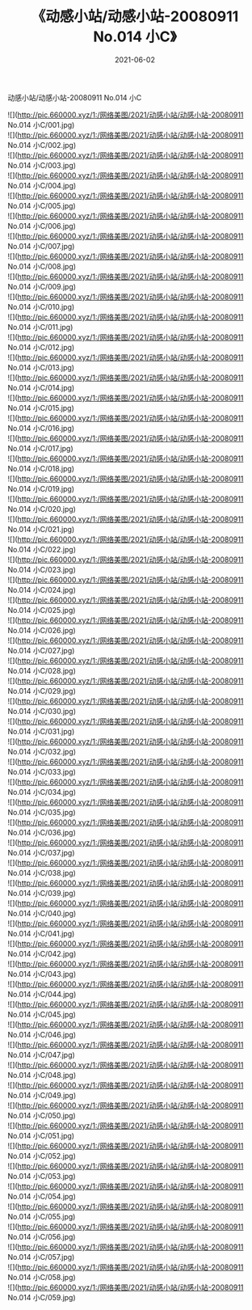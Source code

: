 ﻿---
layout: post
title:  《动感小站/动感小站-20080911 No.014 小C》
date:   2021-06-02
img: http://pic.660000.xyz/1:/网络美图/2021/动感小站/动感小站-20080911 No.014 小C/000.jpg
categories: [美女, 清纯, 唯美]
---

动感小站/动感小站-20080911 No.014 小C

 ![](http://pic.660000.xyz/1:/网络美图/2021/动感小站/动感小站-20080911 No.014 小C/001.jpg) <br>![](http://pic.660000.xyz/1:/网络美图/2021/动感小站/动感小站-20080911 No.014 小C/002.jpg) <br>![](http://pic.660000.xyz/1:/网络美图/2021/动感小站/动感小站-20080911 No.014 小C/003.jpg) <br>![](http://pic.660000.xyz/1:/网络美图/2021/动感小站/动感小站-20080911 No.014 小C/004.jpg) <br>![](http://pic.660000.xyz/1:/网络美图/2021/动感小站/动感小站-20080911 No.014 小C/005.jpg) <br>![](http://pic.660000.xyz/1:/网络美图/2021/动感小站/动感小站-20080911 No.014 小C/006.jpg) <br>![](http://pic.660000.xyz/1:/网络美图/2021/动感小站/动感小站-20080911 No.014 小C/007.jpg) <br>![](http://pic.660000.xyz/1:/网络美图/2021/动感小站/动感小站-20080911 No.014 小C/008.jpg) <br>![](http://pic.660000.xyz/1:/网络美图/2021/动感小站/动感小站-20080911 No.014 小C/009.jpg) <br>![](http://pic.660000.xyz/1:/网络美图/2021/动感小站/动感小站-20080911 No.014 小C/010.jpg) <br>![](http://pic.660000.xyz/1:/网络美图/2021/动感小站/动感小站-20080911 No.014 小C/011.jpg) <br>![](http://pic.660000.xyz/1:/网络美图/2021/动感小站/动感小站-20080911 No.014 小C/012.jpg) <br>![](http://pic.660000.xyz/1:/网络美图/2021/动感小站/动感小站-20080911 No.014 小C/013.jpg) <br>![](http://pic.660000.xyz/1:/网络美图/2021/动感小站/动感小站-20080911 No.014 小C/014.jpg) <br>![](http://pic.660000.xyz/1:/网络美图/2021/动感小站/动感小站-20080911 No.014 小C/015.jpg) <br>![](http://pic.660000.xyz/1:/网络美图/2021/动感小站/动感小站-20080911 No.014 小C/016.jpg) <br>![](http://pic.660000.xyz/1:/网络美图/2021/动感小站/动感小站-20080911 No.014 小C/017.jpg) <br>![](http://pic.660000.xyz/1:/网络美图/2021/动感小站/动感小站-20080911 No.014 小C/018.jpg) <br>![](http://pic.660000.xyz/1:/网络美图/2021/动感小站/动感小站-20080911 No.014 小C/019.jpg) <br>![](http://pic.660000.xyz/1:/网络美图/2021/动感小站/动感小站-20080911 No.014 小C/020.jpg) <br>![](http://pic.660000.xyz/1:/网络美图/2021/动感小站/动感小站-20080911 No.014 小C/021.jpg) <br>![](http://pic.660000.xyz/1:/网络美图/2021/动感小站/动感小站-20080911 No.014 小C/022.jpg) <br>![](http://pic.660000.xyz/1:/网络美图/2021/动感小站/动感小站-20080911 No.014 小C/023.jpg) <br>![](http://pic.660000.xyz/1:/网络美图/2021/动感小站/动感小站-20080911 No.014 小C/024.jpg) <br>![](http://pic.660000.xyz/1:/网络美图/2021/动感小站/动感小站-20080911 No.014 小C/025.jpg) <br>![](http://pic.660000.xyz/1:/网络美图/2021/动感小站/动感小站-20080911 No.014 小C/026.jpg) <br>![](http://pic.660000.xyz/1:/网络美图/2021/动感小站/动感小站-20080911 No.014 小C/027.jpg) <br>![](http://pic.660000.xyz/1:/网络美图/2021/动感小站/动感小站-20080911 No.014 小C/028.jpg) <br>![](http://pic.660000.xyz/1:/网络美图/2021/动感小站/动感小站-20080911 No.014 小C/029.jpg) <br>![](http://pic.660000.xyz/1:/网络美图/2021/动感小站/动感小站-20080911 No.014 小C/030.jpg) <br>![](http://pic.660000.xyz/1:/网络美图/2021/动感小站/动感小站-20080911 No.014 小C/031.jpg) <br>![](http://pic.660000.xyz/1:/网络美图/2021/动感小站/动感小站-20080911 No.014 小C/032.jpg) <br>![](http://pic.660000.xyz/1:/网络美图/2021/动感小站/动感小站-20080911 No.014 小C/033.jpg) <br>![](http://pic.660000.xyz/1:/网络美图/2021/动感小站/动感小站-20080911 No.014 小C/034.jpg) <br>![](http://pic.660000.xyz/1:/网络美图/2021/动感小站/动感小站-20080911 No.014 小C/035.jpg) <br>![](http://pic.660000.xyz/1:/网络美图/2021/动感小站/动感小站-20080911 No.014 小C/036.jpg) <br>![](http://pic.660000.xyz/1:/网络美图/2021/动感小站/动感小站-20080911 No.014 小C/037.jpg) <br>![](http://pic.660000.xyz/1:/网络美图/2021/动感小站/动感小站-20080911 No.014 小C/038.jpg) <br>![](http://pic.660000.xyz/1:/网络美图/2021/动感小站/动感小站-20080911 No.014 小C/039.jpg) <br>![](http://pic.660000.xyz/1:/网络美图/2021/动感小站/动感小站-20080911 No.014 小C/040.jpg) <br>![](http://pic.660000.xyz/1:/网络美图/2021/动感小站/动感小站-20080911 No.014 小C/041.jpg) <br>![](http://pic.660000.xyz/1:/网络美图/2021/动感小站/动感小站-20080911 No.014 小C/042.jpg) <br>![](http://pic.660000.xyz/1:/网络美图/2021/动感小站/动感小站-20080911 No.014 小C/043.jpg) <br>![](http://pic.660000.xyz/1:/网络美图/2021/动感小站/动感小站-20080911 No.014 小C/044.jpg) <br>![](http://pic.660000.xyz/1:/网络美图/2021/动感小站/动感小站-20080911 No.014 小C/045.jpg) <br>![](http://pic.660000.xyz/1:/网络美图/2021/动感小站/动感小站-20080911 No.014 小C/046.jpg) <br>![](http://pic.660000.xyz/1:/网络美图/2021/动感小站/动感小站-20080911 No.014 小C/047.jpg) <br>![](http://pic.660000.xyz/1:/网络美图/2021/动感小站/动感小站-20080911 No.014 小C/048.jpg) <br>![](http://pic.660000.xyz/1:/网络美图/2021/动感小站/动感小站-20080911 No.014 小C/049.jpg) <br>![](http://pic.660000.xyz/1:/网络美图/2021/动感小站/动感小站-20080911 No.014 小C/050.jpg) <br>![](http://pic.660000.xyz/1:/网络美图/2021/动感小站/动感小站-20080911 No.014 小C/051.jpg) <br>![](http://pic.660000.xyz/1:/网络美图/2021/动感小站/动感小站-20080911 No.014 小C/052.jpg) <br>![](http://pic.660000.xyz/1:/网络美图/2021/动感小站/动感小站-20080911 No.014 小C/053.jpg) <br>![](http://pic.660000.xyz/1:/网络美图/2021/动感小站/动感小站-20080911 No.014 小C/054.jpg) <br>![](http://pic.660000.xyz/1:/网络美图/2021/动感小站/动感小站-20080911 No.014 小C/055.jpg) <br>![](http://pic.660000.xyz/1:/网络美图/2021/动感小站/动感小站-20080911 No.014 小C/056.jpg) <br>![](http://pic.660000.xyz/1:/网络美图/2021/动感小站/动感小站-20080911 No.014 小C/057.jpg) <br>![](http://pic.660000.xyz/1:/网络美图/2021/动感小站/动感小站-20080911 No.014 小C/058.jpg) <br>![](http://pic.660000.xyz/1:/网络美图/2021/动感小站/动感小站-20080911 No.014 小C/059.jpg) <br>